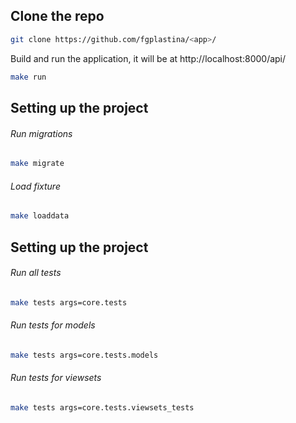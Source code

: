 ## Clone the repo 
```bash
git clone https://github.com/fgplastina/<app>/
```
Build and run the application, it will be at http://localhost:8000/api/
```bash
make run
```

## Setting up the project
###### Run migrations
```bash
make migrate
```
###### Load fixture
```bash
make loaddata
```
## Setting up the project
###### Run all tests
```bash
make tests args=core.tests
```
###### Run tests for models
```bash
make tests args=core.tests.models
```
###### Run tests for viewsets 
```bash
make tests args=core.tests.viewsets_tests
```
